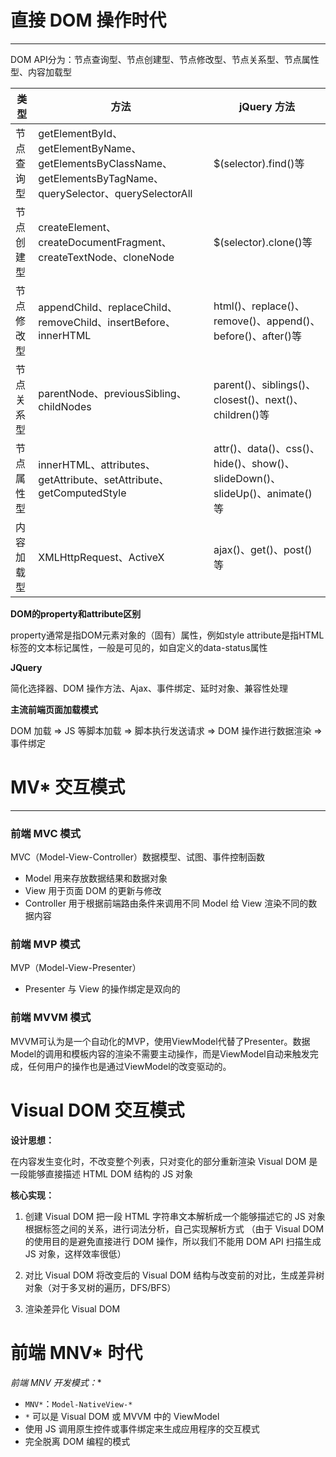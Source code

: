 # 直接 DOM 操作时代
---
DOM API分为：节点查询型、节点创建型、节点修改型、节点关系型、节点属性型、内容加载型

类型|方法|jQuery 方法
--|--|--
节点查询型|getElementById、getElementByName、getElementsByClassName、getElementsByTagName、querySelector、querySelectorAll|$(selector).find()等
节点创建型|createElement、createDocumentFragment、createTextNode、cloneNode|$(selector).clone()等
节点修改型|appendChild、replaceChild、removeChild、insertBefore、innerHTML|html()、replace()、remove()、append()、before()、after()等
节点关系型|parentNode、previousSibling、childNodes|parent()、siblings()、closest()、next()、children()等
节点属性型|innerHTML、attributes、getAttribute、setAttribute、getComputedStyle|attr()、data()、css()、hide()、show()、slideDown()、slideUp()、animate()等
内容加载型|XMLHttpRequest、ActiveX|ajax()、get()、post()等

__DOM的property和attribute区别__

property通常是指DOM元素对象的（固有）属性，例如style
attribute是指HTML标签的文本标记属性，一般是可见的，如自定义的data-status属性

__JQuery__

简化选择器、DOM 操作方法、Ajax、事件绑定、延时对象、兼容性处理

__主流前端页面加载模式__

DOM 加载 => JS 等脚本加载 => 脚本执行发送请求 => DOM 操作进行数据渲染 => 事件绑定

# MV* 交互模式
---
### 前端 MVC 模式
MVC（Model-View-Controller）数据模型、试图、事件控制函数
* Model 用来存放数据结果和数据对象
* View 用于页面 DOM 的更新与修改
* Controller 用于根据前端路由条件来调用不同 Model 给 View 渲染不同的数据内容

### 前端 MVP 模式
MVP（Model-View-Presenter）
* Presenter 与 View 的操作绑定是双向的

### 前端 MVVM 模式
MVVM可认为是一个自动化的MVP，使用ViewModel代替了Presenter。数据Model的调用和模板内容的渲染不需要主动操作，而是ViewModel自动来触发完成，任何用户的操作也是通过ViewModel的改变驱动的。

# Visual DOM 交互模式
__设计思想：__

在内容发生变化时，不改变整个列表，只对变化的部分重新渲染
Visual DOM 是一段能够直接描述 HTML DOM 结构的 JS 对象

__核心实现：__

1. 创建 Visual DOM
把一段 HTML 字符串文本解析成一个能够描述它的 JS 对象
根据标签之间的关系，进行词法分析，自己实现解析方式
（由于 Visual DOM 的使用目的是避免直接进行 DOM 操作，所以我们不能用 DOM API 扫描生成 JS 对象，这样效率很低）

2. 对比 Visual DOM
将改变后的 Visual DOM 结构与改变前的对比，生成差异树对象（对于多叉树的遍历，DFS/BFS）

3. 渲染差异化 Visual DOM

# 前端 MNV* 时代
**前端 MNV* 开发模式：**
* `MNV*`：`Model-NativeView-* `
* `*` 可以是 Visual DOM 或 MVVM 中的 ViewModel
* 使用 JS 调用原生控件或事件绑定来生成应用程序的交互模式
* 完全脱离 DOM 编程的模式
